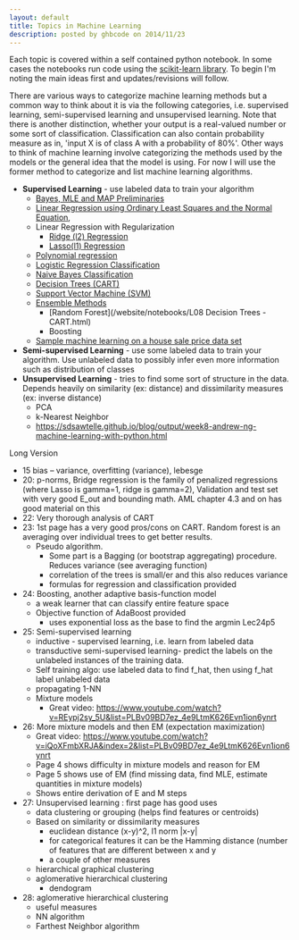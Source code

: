 ```yaml
---
layout: default
title: Topics in Machine Learning
description: posted by ghbcode on 2014/11/23
---
```



Each topic is covered within a self contained python notebook. In some cases the notebooks run code using the [scikit-learn library](http://scikit-learn.org/stable/modules/classes.html). To begin I'm noting the main ideas first and updates/revisions will follow.

There are various ways to categorize machine learning methods but a common way to think about it is via the following  categories, i.e. supervised learning, semi-supervised learning and unsupervised learning. Note that there is another distinction, whether your output is a real-valued number or some sort of classification. Classification can also contain probability measure as in, 'input X is of class A with a probability of 80%'. Other ways to think of machine learning involve categorizing the methods used by the models or the general idea that the model is using. For now I will use the former method to categorize and list machine learning algorithms.

* **Supervised Learning** - use labeled data to train your algorithm
  * [Bayes, MLE and MAP Preliminaries](/website/notebooks/Bayes-MLE-MAP.html)
  * [Linear Regression using Ordinary Least Squares and the Normal Equation](/website/notebooks/linear-regression-ols-normal-equation.html), 
  * Linear Regression with Regularization
    * [Ridge (l2) Regression](/website/notebooks/Ridge-regression.html)
    * [Lasso(l1) Regression](/website/notebooks/Lasso-l1-regression.html)
  * [Polynomial regression](/website/notebooks/polynomial-regression.html)
  * [Logistic Regression Classification](/website/notebooks/logistic-regression-classification.html)
  * [Naive Bayes Classification](/website/notebooks/Naive-bayes.html)
  * [Decision Trees (CART)](/website/notebooks/decision-tree-cart.html)
  * [Support Vector Machine (SVM)](/website/notebooks/svm.html)
  * [Ensemble Methods](https://www.analyticsvidhya.com/blog/2015/09/questions-ensemble-modeling/)
    * [Random Forest](/website/notebooks/L08 Decision Trees -CART.html)
    * Boosting
  * [Sample machine learning on a house sale price data set](/website/notebooks/ml_house_sale_price.html)
* **Semi-supervised Learning** - use some labeled data to train your algorithm. Use unlabeled data to possibly infer even more information such as distribution of classes
* **Unsupervised Learning** - tries to find some sort of structure in the data. Depends heavily on similarity (ex: distance) and dissimilarity measures (ex: inverse distance)
  * PCA
  * k-Nearest Neighbor
  * https://sdsawtelle.github.io/blog/output/week8-andrew-ng-machine-learning-with-python.html


Long Version
* 15 bias – variance, overfitting (variance), lebesge
* 20: p-norms, Bridge regression is the family of penalized regressions (where Lasso is gamma=1, ridge is gamma=2), Validation and test set with very good E_out and bounding math. AML chapter 4.3 and on has good material on this
* 22: Very thorough analysis of CART
* 23: 1st page has a very good pros/cons on CART. Random forest is an averaging over individual trees to get better results. 
  * Pseudo algorithm. 
    * Some part is a Bagging (or bootstrap aggregating) procedure. Reduces variance (see averaging function)
    * correlation of the trees is small/er and this also reduces variance
    * formulas for regression and classification provided
* 24: Boosting, another adaptive basis-function model
  * a weak learner that can classify entire feature space 
  * Objective function of AdaBoost provided
    * uses exponential loss as the base to find the argmin Lec24p5
* 25: Semi-supervised learning
  * inductive - supervised learning, i.e. learn from labeled data
  * transductive semi-supervised learning- predict the labels on the unlabeled instances of the training data.
  * Self training algo: use labeled data to find f_hat, then using f_hat label unlabeled data
  * propagating 1-NN
  * Mixture models
    * Great video: https://www.youtube.com/watch?v=REypj2sy_5U&list=PLBv09BD7ez_4e9LtmK626Evn1ion6ynrt
* 26: More mixture models and then EM (expectation maximization)
  * Great video: https://www.youtube.com/watch?v=iQoXFmbXRJA&index=2&list=PLBv09BD7ez_4e9LtmK626Evn1ion6ynrt
  * Page 4 shows difficulty in mixture models and reason for EM
  * Page 5 shows use of EM (find missing data, find MLE, estimate quantities in mixture models)
  * Shows entire derivation of E and M steps
* 27: Unsupervised learning : first page has good uses 
  * data clustering or grouping (helps find features or centroids)
  * Based on similarity or dissimilarity measures
    * euclidean distance (x-y)^2, l1 norm |x-y|
    * for categorical features it can be the Hamming distance (number of features that are different between x and y
    * a couple of other measures
  * hierarchical graphical clustering 
  * aglomerative hierarchical clustering 
    * dendogram
* 28: aglomerative hierarchical clustering 
  * useful measures
  * NN algorithm
  * Farthest Neighbor algorithm
